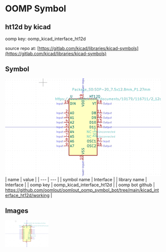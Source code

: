 # OOMP Symbol  
## ht12d  by kicad  
  
oomp key: oomp_kicad_interface_ht12d  
  
source repo at: [https://gitlab.com/kicad/libraries/kicad-symbols](https://gitlab.com/kicad/libraries/kicad-symbols)  
## Symbol  
  
[![working.png](working_600.png)](working.png)  
| name | value | 
| --- | --- | 
| symbol name | Interface | 
| library name | Interface | 
| oomp key | oomp_kicad_interface_ht12d | 
| oomp bot github | https://github.com/oomlout/oomlout_oomp_symbol_bot/tree/main/kicad_interface_ht12d/working | 
## Images  
  
[![working.png](working_140.png)](working.png)  
